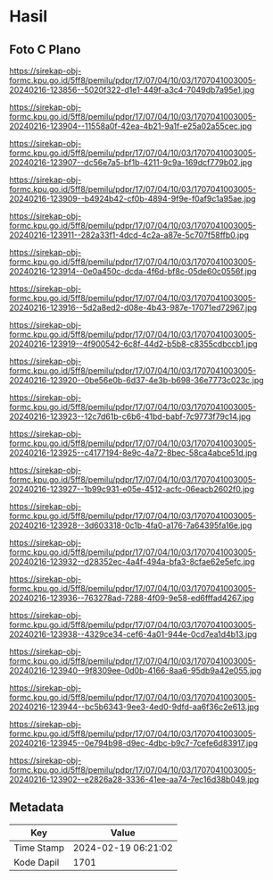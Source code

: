 # Hasil

## Foto C Plano

https://sirekap-obj-formc.kpu.go.id/5ff8/pemilu/pdpr/17/07/04/10/03/1707041003005-20240216-123856--5020f322-d1e1-449f-a3c4-7049db7a95e1.jpg

https://sirekap-obj-formc.kpu.go.id/5ff8/pemilu/pdpr/17/07/04/10/03/1707041003005-20240216-123904--11558a0f-42ea-4b21-9a1f-e25a02a55cec.jpg

https://sirekap-obj-formc.kpu.go.id/5ff8/pemilu/pdpr/17/07/04/10/03/1707041003005-20240216-123907--dc56e7a5-bf1b-4211-9c9a-169dcf779b02.jpg

https://sirekap-obj-formc.kpu.go.id/5ff8/pemilu/pdpr/17/07/04/10/03/1707041003005-20240216-123909--b4924b42-cf0b-4894-9f9e-f0af9c1a95ae.jpg

https://sirekap-obj-formc.kpu.go.id/5ff8/pemilu/pdpr/17/07/04/10/03/1707041003005-20240216-123911--282a33f1-4dcd-4c2a-a87e-5c707f58ffb0.jpg

https://sirekap-obj-formc.kpu.go.id/5ff8/pemilu/pdpr/17/07/04/10/03/1707041003005-20240216-123914--0e0a450c-dcda-4f6d-bf8c-05de60c0556f.jpg

https://sirekap-obj-formc.kpu.go.id/5ff8/pemilu/pdpr/17/07/04/10/03/1707041003005-20240216-123916--5d2a8ed2-d08e-4b43-987e-17071ed72967.jpg

https://sirekap-obj-formc.kpu.go.id/5ff8/pemilu/pdpr/17/07/04/10/03/1707041003005-20240216-123919--4f900542-6c8f-44d2-b5b8-c8355cdbccb1.jpg

https://sirekap-obj-formc.kpu.go.id/5ff8/pemilu/pdpr/17/07/04/10/03/1707041003005-20240216-123920--0be56e0b-6d37-4e3b-b698-36e7773c023c.jpg

https://sirekap-obj-formc.kpu.go.id/5ff8/pemilu/pdpr/17/07/04/10/03/1707041003005-20240216-123923--12c7d61b-c6b6-41bd-babf-7c9773f79c14.jpg

https://sirekap-obj-formc.kpu.go.id/5ff8/pemilu/pdpr/17/07/04/10/03/1707041003005-20240216-123925--c4177194-8e9c-4a72-8bec-58ca4abce51d.jpg

https://sirekap-obj-formc.kpu.go.id/5ff8/pemilu/pdpr/17/07/04/10/03/1707041003005-20240216-123927--1b99c931-e05e-4512-acfc-06eacb2602f0.jpg

https://sirekap-obj-formc.kpu.go.id/5ff8/pemilu/pdpr/17/07/04/10/03/1707041003005-20240216-123928--3d603318-0c1b-4fa0-a176-7a64395fa16e.jpg

https://sirekap-obj-formc.kpu.go.id/5ff8/pemilu/pdpr/17/07/04/10/03/1707041003005-20240216-123932--d28352ec-4a4f-494a-bfa3-8cfae62e5efc.jpg

https://sirekap-obj-formc.kpu.go.id/5ff8/pemilu/pdpr/17/07/04/10/03/1707041003005-20240216-123936--763278ad-7288-4f09-9e58-ed6fffad4267.jpg

https://sirekap-obj-formc.kpu.go.id/5ff8/pemilu/pdpr/17/07/04/10/03/1707041003005-20240216-123938--4329ce34-cef6-4a01-944e-0cd7ea1d4b13.jpg

https://sirekap-obj-formc.kpu.go.id/5ff8/pemilu/pdpr/17/07/04/10/03/1707041003005-20240216-123940--9f8309ee-0d0b-4166-8aa6-95db9a42e055.jpg

https://sirekap-obj-formc.kpu.go.id/5ff8/pemilu/pdpr/17/07/04/10/03/1707041003005-20240216-123944--bc5b6343-9ee3-4ed0-9dfd-aa6f36c2e613.jpg

https://sirekap-obj-formc.kpu.go.id/5ff8/pemilu/pdpr/17/07/04/10/03/1707041003005-20240216-123945--0e794b98-d9ec-4dbc-b9c7-7cefe6d83917.jpg

https://sirekap-obj-formc.kpu.go.id/5ff8/pemilu/pdpr/17/07/04/10/03/1707041003005-20240216-123902--e2826a28-3336-41ee-aa74-7ec16d38b049.jpg


## Metadata

| Key        | Value               |
| ---------- | ------------------- |
| Time Stamp | 2024-02-19 06:21:02 |
| Kode Dapil | 1701                |



